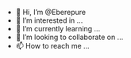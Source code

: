 - 👋 Hi, I’m @Eberepure
- 👀 I’m interested in ...
- 🌱 I’m currently learning ...
- 💞️ I’m looking to collaborate on ...
- 📫 How to reach me ...

<!---
Eberepure/Eberepure is a ✨ special ✨ repository because its `README.md` (this file) appears on your GitHub profile.
You can click the Preview link to take a look at your changes.
--->
